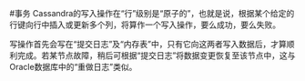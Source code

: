#事务
Cassandra的写入操作在“行”级别是“原子的”，也就是说，根据某个给定的行键向行中插入或更新多个列，将算作一个写入操作，要么成功，要么失败。

写操作首先会写在“提交日志”及“内存表”中，只有它向这两者写入数据后，才算顺利完成。若某节点故障，稍后可根据“提交日志”将数据变更恢复至该节点中，这与Oracle数据库中的“重做日志”类似。